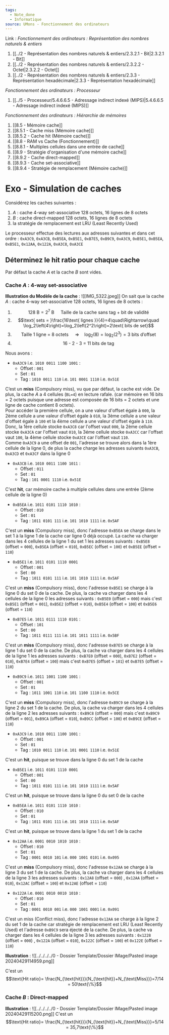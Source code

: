```yaml
---
tags:
  - Note_done
  - Informatique
source: UMons - Fonctionnement des ordinateurs
---
```


Link :
_Fonctionnement des ordinateurs : Représentation des nombres naturels & entiers_
1. [[../2 - Représentation des nombres naturels & entiers/2.3.2.1 - Bit|2.3.2.1 - Bit]]
2. [[../2 - Représentation des nombres naturels & entiers/2.3.2.2 - Octet|2.3.2.2 - Octet]]
3. [[../2 - Représentation des nombres naturels & entiers/2.3.3 - Représentation hexadécimale|2.3.3 - Représentation hexadécimale]]

_Fonctionnement des ordinateurs : Processeur_
1. [[../5 - Processeur/5.4.6.6.5 - Adressage indirect indexé (MIPS)|5.4.6.6.5 - Adressage indirect indexé (MIPS)]]

_Fonctionnement des ordinateurs : Hiérarchie de mémoires_
1. [[8.5 - Mémoire cache]]
2. [[8.5.1 - Cache miss (Mémoire cache)]]
3. [[8.5.2 - Cache hit (Mémoire cache)]]
4. [[8.8 - RAM vs Cache (Fonctionnement)]]
5. [[8.8.1 - Multiples cellules dans une entrée de cache]]
6. [[8.9 - Stratégie d'organisation d'une mémoire cache]]
7. [[8.9.2 - Cache direct-mapped]]
8. [[8.9.3 - Cache set-associative]]
9. [[8.9.4 - Stratégie de remplacement (Mémoire cache)]]

# Exo - Simulation de caches
Considérez les caches suivantes :
1. $A$ : cache 4-way set-associative 128 octets, 16 lignes de 8 octets 
2. $B$ : cache direct-mapped 128 octets, 16 lignes de 8 octets 
3. la stratégie de remplacement est LRU (Least Recently Used)

Le processeur effectue des lectures aux adresses suivantes et dans cet ordre : `0xA3C9`, `0xA3CB`, `0xB5EA`, `0xB5E1`, `0xB7E5`, `0xB9C9`, `0xA3C9`, `0xB5E1`, `0xB5EA`, `0xB5E1`, `0x12AA`, `0x122A`, `0xA3C8`, `0xA3CE`
## Déterminez le hit ratio pour chaque cache 
Par défaut la cache $A$ et la cache $B$ sont vides.
### Cache $A$ : 4-way set-associative
**Illustration du Modèle de la cache** : ![[IMG_5322.jpeg]]
On sait que la cache $A$ : cache 4-way set-associative 128 octets, 16 lignes de 8 octets :
1. $$128\text{ B}= 2^7\text{ B}\quad \text{ Taille de la cache sans tag + bit de validité }$$
2. $$\text{ sets = }\frac{16\text{ lignes }}{4}=4\quad\Rightarrow\quad \log_2\left(4\right)=\log_2\left(2^2\right)=2\text{ bits de set}$$
3. $$\text{Taille 1 ligne = 8 octets }\quad\Rightarrow\quad \log_2(8)=\log_2\left(2^3\right)=3\text{ bits d’offset}$$
4. $$\text{16 - 2 - 3 = 11 bits de tag}$$

Nous avons :
- `0xA3C9` i.e. `1010 0011 1100 1001` :
	- Offset : `001`
	- Set : `01`
	- Tag : `1010 0011 110` i.e. `101 0001 1110` i.e. `0x51E`

C’est un **miss** (Compulsory miss), vu que par défaut, la cache est vide. De plus, la cache $A$ a 4 cellules (`BL=4`) en lecture rafale. (car mémoire en 16 bits = 2 octets puisque une adresse est composée de 16 bits = 2 octets et une ligne de cache contient 8 octets). 
\
Pour accéder la première cellule, on a une valeur d'offset égale à `000`, la 2ème cellule a une valeur d'offset égale à `010`, la 3ème cellule a une valeur d'offset égale à `100` et la 4ème cellule a une valeur d'offset égale à `110`. 
\
Donc, la 1ère cellule stocke `0xA3C8` car l'offset vaut `000`, la 2ème cellule stocke `0xA3CA` car l'offset vaut `010`, la 3éme cellule stocke `0xA3CC` car l'offset vaut `100`, la 4ème cellule stocke `0xA3CE` car l'offset vaut `110`. 
\
Comme `0xA3C9` a une offset de `001`, l'adresse se trouve alors dans la 1ère cellule de la ligne 0, de plus la cache charge les adresses suivants `0xA3CB`, `0xA3CD` et `0xA3CF` dans la ligne 0

- `0xA3CB` i.e. `1010 0011 1100 1011` :
	- Offset : `011`
	- Set : `01`
	- Tag : `101 0001 1110` i.e. `0x51E`

C'est **hit**, car mémoire cache à multiple cellules dans une entrée (2ème cellule de la ligne 0) 


- `0xB5EA` i.e. `1011 0101 1110 1010` : 
	- Offset : `010`
	- Set : `01`
	- Tag : `1011 0101 111` i.e. `101 1010 1111` i.e. `0x5AF`

C'est un **miss** (Compulsory miss), donc l'adresse `0xB5EA` se charge dans le set 1 à la ligne 1 de la cache car ligne 0 déjà occupé. La cache va charger dans les 4 cellules de la ligne 1 du set 1 les adresses suivants : `0xB5E8` (offset = `000`), `0xB5EA` (offset = `010`), `0xB5EC` (offset = `100`) et `0xB5EE` (offset = `110`) 

- `0xB5E1` i.e. `1011 0101 1110 0001` 
	- Offset : `001`
	- Set : `00`
	- Tag : `1011 0101 111` i.e. `101 1010 1111` i.e. `0x5AF`

C'est un **miss** (Compulsory miss), donc l'adresse `0xB5E1` se charge à la ligne 0 du set 0 de la cache. De plus, la cache va charger dans les 4 cellules de la ligne 0 les adresses suivants : `0xB5E0` (offset = `000`) mais c'est `0xB5E1` (offset = `001`), `0xB5E2` (offset = `010`), `0xB5E4` (offset = `100`) et `0xB5E6` (offset = `110`) 

- `0xB7E5` i.e. `1011 0111 1110 0101` :
	- Offset : `101`
	- Set : `00`
	- Tag : `1011 0111 111` i.e. `101 1011 1111` i.e. `0x5BF` 

C'est un **miss** (Compulsory miss), donc l'adresse `0xB7E5` se charge à la ligne 1 du set 0 de la cache. De plus, la cache va charger dans les 4 cellules de la ligne 1 les adresses suivants : `0xB7E0` (offset = `000`), `0xB7E2` (offset = `010`), `0xB7E4` (offset = `100`) mais c'est `0xB7E5` (offset = `101`) et `0xB7E5` (offset = `110`)

- `0xB9C9` i.e. `1011 1001 1100 1001` :
	- Offset : `001`
	- Set : `01`
	- Tag : `1011 1001 110` i.e. `101 1100 1110` i.e. `0x5CE`

C'est un **miss** (Compulsory miss), donc l'adresse `0xB9C9` se charge à la ligne 2 du set 1 de la cache. De plus, la cache va charger dans les 4 cellules de la ligne 2 les adresses suivants : `0xB9C8` (offset = `000`) mais c'est `0xB9C9` (offset = `001`), `0xB9CA` (offset = `010`), `0xB9CC` (offset = `100`) et `0xB9CE` (offset = `110`)

- `0xA3C9` i.e. `1010 0011 1100 1001` :
	- Offset : `001`
	- Set : `01`
	- Tag : `1010 0011 110` i.e. `101 0001 1110` i.e. `0x51E`

C'est un **hit**, puisque se trouve dans la ligne 0 du set 1 de la cache

- `0xB5E1` i.e. `1011 0101 1110 0001` 
	- Offset : `001`
	- Set : `00`
	- Tag : `1011 0101 111` i.e. `101 1010 1111` i.e. `0x5AF`

C'est un **hit**, puisque se trouve dans la ligne 0 du set 0 de la cache

- `0xB5EA` i.e. `1011 0101 1110 1010` : 
	- Offset : `010`
	- Set : `01`
	- Tag : `1011 0101 111` i.e. `101 1010 1111` i.e. `0x5AF`

C'est un **hit**, puisque se trouve dans la ligne 1 du set 1 de la cache

- `0x12AA` i.e. `0001 0010 1010 1010` :
	- Offset : `010`
	- Set : `01`
	- Tag : `0001 0010 101` i.e. `000 1001 0101` i.e. `0x095`

C'est un **miss** (Compulsory miss), donc l'adresse `0x12AA` se charge à la ligne 3 du set 1 de la cache. De plus, la cache va charger dans les 4 cellules de la ligne 3 les adresses suivants : `0x12A8` (offset = `000`) , `0x12AA` (offset = `010`), `0x12AC` (offset = `100`) et `0x12AE` (offset = `110`)

- `0x122A` i.e. `0001 0010 0010 1010` :
	- Offset : `010`
	- Set : `01`
	- Tag : `0001 0010 001` i.e. `000 1001 0001` i.e. `0x091`

C'est un miss (Conflict miss), donc l'adresse `0x12AA` se charge à la ligne 2 du set 1 de la cache car stratégie de remplacement est LRU (Least Recently Used) et l'adresse `0xB9C9` sera éjecté de la cache.  De plus, la cache va charger dans les 4 cellules de la ligne 3 les adresses suivants : `0x1228` (offset = `000`) , `0x122A` (offset = `010`), `0x122C` (offset = `100`) et `0x122E` (offset = `110`)

**Illustration** : ![[../../../../0 - Dossier Template/Dossier IMage/Pasted image 20240429114959.png]]

C'est un $$\text{Hit ratio}= \frac{N_{\text{hit}}}{N_{\text{hit}}+N_{\text{Miss}}}=7/14 = 50\text{\%}$$
### Cache $B$ : Direct-mapped
**Illustration** : ![[../../../../0 - Dossier Template/Dossier IMage/Pasted image 20240429115200.png]]
C'est un $$\text{Hit ratio}= \frac{N_{\text{hit}}}{N_{\text{hit}}+N_{\text{Miss}}}=5/14 = 35,7\text{\%}$$